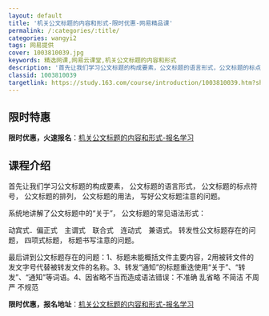 ```yaml
---
layout: default
title: '机关公文标题的内容和形式-限时优惠-网易精品课'
permalink: /:categories/:title/
categories: wangyi2
tags: 网易提供
cover: 1003810039.jpg
keywords: 精选网课,网易云课堂,机关公文标题的内容和形式
description: '首先让我们学习公文标题的构成要素，公文标题的语言形式，公文标题的标点符号，公文标题的排列，公文标题的用法，写好公文标题注'
classid: 1003810039
targetlink: https://study.163.com/course/introduction/1003810039.htm?share=1&shareId=1025206652&utm_campaign=share&utm_medium=iphoneShare&utm_source=&utm_u=1025206652
---
```


## 限时特惠

**限时优惠，火速报名**：[机关公文标题的内容和形式-报名学习](https://study.163.com/course/introduction/1003810039.htm?share=1&shareId=1025206652&utm_campaign=share&utm_medium=iphoneShare&utm_source=&utm_u=1025206652)

## 课程介绍

首先让我们学习公文标题的构成要素， 公文标题的语言形式， 公文标题的标点符号， 公文标题的排列， 公文标题的用法， 写好公文标题注意的问题。

系统地讲解了公文标题中的“关于”， 公文标题的常见语法形式：

动宾式．偏正式　主谓式　联合式　连动式　兼语式。 转发性公文标题存在的问题，  四项式标题， 标题书写注意的问题。

最后讲到公文标题存在的问题：1、标题未能概括文件主要内容，2用被转文件的发文字号代替被转发文件的名称。3、转发“通知”的标题重迭使用“关于”、“转发”、“通知”等词语。4、因省略不当而造成语法错误：不准确  乱省略  不简洁   不周严   不规范

**限时优惠，报名地址**：[机关公文标题的内容和形式-报名学习](https://study.163.com/course/introduction/1003810039.htm?share=1&shareId=1025206652&utm_campaign=share&utm_medium=iphoneShare&utm_source=&utm_u=1025206652)

